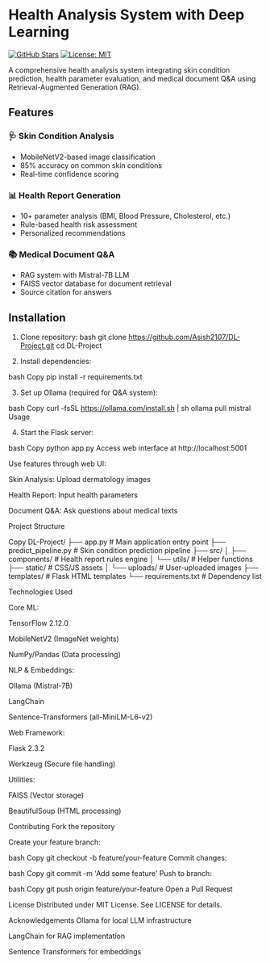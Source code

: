 # Health Analysis System with Deep Learning

[![GitHub Stars](https://img.shields.io/github/stars/Asish2107/DL-Project?style=social)](https://github.com/Asish2107/DL-Project/stargazers)
[![License: MIT](https://img.shields.io/badge/License-MIT-yellow.svg)](https://opensource.org/licenses/MIT)

A comprehensive health analysis system integrating skin condition prediction, health parameter evaluation, and medical document Q&A using Retrieval-Augmented Generation (RAG).

## Features

### 🩺 Skin Condition Analysis
- MobileNetV2-based image classification
- 85% accuracy on common skin conditions
- Real-time confidence scoring

### 📊 Health Report Generation
- 10+ parameter analysis (BMI, Blood Pressure, Cholesterol, etc.)
- Rule-based health risk assessment
- Personalized recommendations

### 📚 Medical Document Q&A
- RAG system with Mistral-7B LLM
- FAISS vector database for document retrieval
- Source citation for answers

## Installation

1. Clone repository:
bash
git clone https://github.com/Asish2107/DL-Project.git
cd DL-Project

2. Install dependencies:

bash
Copy
pip install -r requirements.txt

3. Set up Ollama (required for Q&A system):

bash
Copy
curl -fsSL https://ollama.com/install.sh | sh
ollama pull mistral
Usage

4. Start the Flask server:

bash
Copy
python app.py
Access web interface at http://localhost:5001

Use features through web UI:

Skin Analysis: Upload dermatology images

Health Report: Input health parameters

Document Q&A: Ask questions about medical texts

Project Structure

Copy
DL-Project/
├── app.py                 # Main application entry point
├── predict_pipeline.py    # Skin condition prediction pipeline
├── src/
│   ├── components/        # Health report rules engine
│   └── utils/             # Helper functions
├── static/                # CSS/JS assets
│   └── uploads/           # User-uploaded images
├── templates/             # Flask HTML templates
└── requirements.txt       # Dependency list

Technologies Used

Core ML:

TensorFlow 2.12.0

MobileNetV2 (ImageNet weights)

NumPy/Pandas (Data processing)

NLP & Embeddings:

Ollama (Mistral-7B)

LangChain

Sentence-Transformers (all-MiniLM-L6-v2)

Web Framework:

Flask 2.3.2

Werkzeug (Secure file handling)

Utilities:

FAISS (Vector storage)

BeautifulSoup (HTML processing)

Contributing
Fork the repository

Create your feature branch:

bash
Copy
git checkout -b feature/your-feature
Commit changes:

bash
Copy
git commit -m 'Add some feature'
Push to branch:

bash
Copy
git push origin feature/your-feature
Open a Pull Request

License
Distributed under MIT License. See LICENSE for details.

Acknowledgements
Ollama for local LLM infrastructure

LangChain for RAG implementation

Sentence Transformers for embeddings